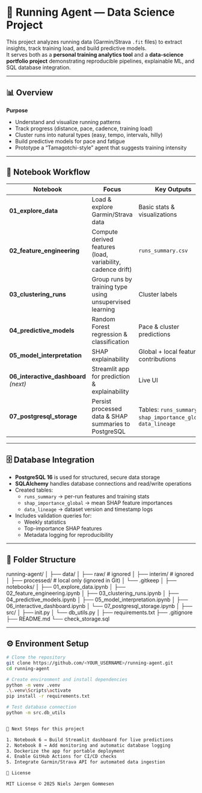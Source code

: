 # 🏃 Running Agent — Data Science Project

This project analyzes running data (Garmin/Strava `.fit` files) to extract insights, track training load, and build predictive models.  
It serves both as a **personal training analytics tool** and a **data-science portfolio project** demonstrating reproducible pipelines, explainable ML, and SQL database integration.

---

## 📊 Overview

**Purpose**
- Understand and visualize running patterns  
- Track progress (distance, pace, cadence, training load)  
- Cluster runs into natural types (easy, tempo, intervals, hilly)  
- Build predictive models for pace and fatigue  
- Prototype a “Tamagotchi-style” agent that suggests training intensity

---

## 📓 Notebook Workflow

| Notebook | Focus | Key Outputs |
|-----------|--------|-------------|
| **01_explore_data** | Load & explore Garmin/Strava data | Basic stats & visualizations |
| **02_feature_engineering** | Compute derived features (load, variability, cadence drift) | `runs_summary.csv` |
| **03_clustering_runs** | Group runs by training type using unsupervised learning | Cluster labels |
| **04_predictive_models** | Random Forest regression & classification | Pace & cluster predictions |
| **05_model_interpretation** | SHAP explainability | Global + local feature contributions |
| **06_interactive_dashboard** *(next)* | Streamlit app for prediction & explainability | Live UI |
| **07_postgresql_storage** | Persist processed data & SHAP summaries to PostgreSQL | Tables: `runs_summary`, `shap_importance_global`, `data_lineage` |

---

## 🗄️ Database Integration

- **PostgreSQL 16** is used for structured, secure data storage  
- **SQLAlchemy** handles database connections and read/write operations  
- Created tables:
  - `runs_summary` → per-run features and training stats  
  - `shap_importance_global` → mean SHAP feature importances  
  - `data_lineage` → dataset version and timestamp logs
- Includes validation queries for:
  - Weekly statistics  
  - Top-importance SHAP features  
  - Metadata logging for reproducibility  

---

## 🧱 Folder Structure

running-agent/
│
├── data/
│ ├── raw/ # ignored
│ ├── interim/ # ignored
│ ├── processed/ # local only (ignored in Git)
│ └── .gitkeep
│
├── notebooks/
│ ├── 01_explore_data.ipynb
│ ├── 02_feature_engineering.ipynb
│ ├── 03_clustering_runs.ipynb
│ ├── 04_predictive_models.ipynb
│ ├── 05_model_interpretation.ipynb
│ ├── 06_interactive_dashboard.ipynb
│ └── 07_postgresql_storage.ipynb
│
├── src/
│ ├── init.py
│ └── db_utils.py
│
├── requirements.txt
├── .gitignore
├── README.md
└── check_storage.sql


---

## ⚙️ Environment Setup

```bash
# Clone the repository
git clone https://github.com/<YOUR_USERNAME>/running-agent.git
cd running-agent

# Create environment and install dependencies
python -m venv .venv
.\.venv\Scripts\activate
pip install -r requirements.txt

# Test database connection
python -m src.db_utils


🧩 Next Steps for this project

1. Notebook 6 → Build Streamlit dashboard for live predictions
2. Notebook 8 → Add monitoring and automatic database logging
3. Dockerize the app for portable deployment
4. Enable GitHub Actions for CI/CD checks
5. Integrate Garmin/Strava API for automated data ingestion

🪪 License

MIT License © 2025 Niels Jørgen Gommesen